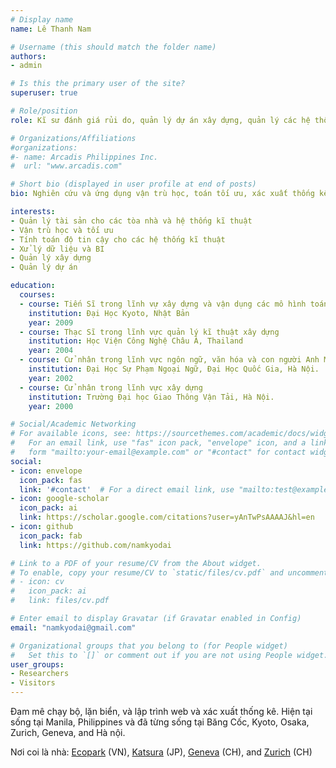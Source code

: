 ```yaml
---
# Display name
name: Lê Thanh Nam

# Username (this should match the folder name)
authors:
- admin

# Is this the primary user of the site?
superuser: true

# Role/position
role: Kĩ sư đánh giá rủi do, quản lý dự án xây dựng, quản lý các hệ thống kĩ thuật nhà máy và công trình

# Organizations/Affiliations
#organizations:
#- name: Arcadis Philippines Inc.
#  url: "www.arcadis.com"

# Short bio (displayed in user profile at end of posts)
bio: Nghiên cứu và ứng dụng vận trù học, toán tối ưu, xác xuất thống kế trong việc quản lý và vận hành các hệ thống tài sản kĩ thuật và công trình.

interests:
- Quản lý tài sản cho các tòa nhà và hệ thống kĩ thuật
- Vận trù học và tối ưu
- Tính toán độ tin cậy cho các hệ thống kĩ thuật
- Xử lý dữ liệu và BI
- Quản lý xây dựng
- Quản lý dự án

education:
  courses:
  - course: Tiến Sĩ trong lĩnh vự xây dựng và vận dụng các mô hình toán tối ưu và xác xuất thống kê cao cấp trong quản lý hạ tầng, quản lý tài sản cho các hệ thống kĩ thuật nhà máy công nghiệp và các tòa nhà.
    institution: Đại Học Kyoto, Nhật Bản
    year: 2009
  - course: Thạc Sĩ trong lĩnh vực quản lý kĩ thuật xây dựng
    institution: Học Viện Công Nghệ Châu Á, Thailand
    year: 2004
  - course: Cử nhân trong lĩnh vực ngôn ngữ, văn hóa và con người Anh Mỹ
    institution: Đại Học Sự Phạm Ngoại Ngữ, Đại Học Quốc Gia, Hà Nội.
    year: 2002
  - course: Cử nhân trong lĩnh vực xây dựng
    institution: Trường Đại học Giao Thông Vận Tải, Hà Nội.
    year: 2000

# Social/Academic Networking
# For available icons, see: https://sourcethemes.com/academic/docs/widgets/#icons
#   For an email link, use "fas" icon pack, "envelope" icon, and a link in the
#   form "mailto:your-email@example.com" or "#contact" for contact widget.
social:
- icon: envelope
  icon_pack: fas
  link: '#contact'  # For a direct email link, use "mailto:test@example.org".
- icon: google-scholar
  icon_pack: ai
  link: https://scholar.google.com/citations?user=yAnTwPsAAAAJ&hl=en
- icon: github
  icon_pack: fab
  link: https://github.com/namkyodai

# Link to a PDF of your resume/CV from the About widget.
# To enable, copy your resume/CV to `static/files/cv.pdf` and uncomment the lines below.
# - icon: cv
#   icon_pack: ai
#   link: files/cv.pdf

# Enter email to display Gravatar (if Gravatar enabled in Config)
email: "namkyodai@gmail.com"

# Organizational groups that you belong to (for People widget)
#   Set this to `[]` or comment out if you are not using People widget.
user_groups:
- Researchers
- Visitors
---
```


Đam mê chạy bộ, lặn biển, và lập trình web và xác xuất thống kê. Hiện tại sống tại Manila, Philippines và đã từng sống tại Băng Cốc, Kyoto, Osaka, Zurich, Geneva, and Hà nội.

Nơi coi là nhà: [Ecopark](http://ecopark.com.vn/en/) (VN), [Katsura](https://en.wikipedia.org/wiki/Katsura,_Kyoto) (JP), [Geneva](https://en.wikipedia.org/wiki/Geneva) (CH), and [Zurich](https://en.wikipedia.org/wiki/Z%C3%BCrich) (CH)
